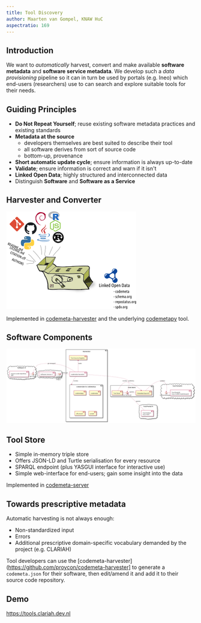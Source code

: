 ```yaml
---
title: Tool Discovery
author: Maarten van Gompel, KNAW HuC
aspectratio: 169
---
```


## Introduction

We want to *automatically* harvest, convert and make available **software metadata** and **software service metadata**.
We develop such a *data provisioning* pipeline so it can in turn be used by portals (e.g. Ineo) which end-users (researchers) use to  can search and explore suitable tools for their needs.

## Guiding Principles

* **Do Not Repeat Yourself**; reuse existing software metadata practices and existing standards
* **Metadata at the source**
    * developers themselves are best suited to describe their tool
    * all software derives from sort of source code
    * bottom-up, provenance
* **Short automatic update cycle**; ensure information is always up-to-date
* **Validate**; ensure information is correct and warn if it isn't
* **Linked Open Data**; highly structured and interconnected data
* Distinguish **Software** and **Software as a Service**

## Harvester and Converter

![Harvester and Converter](converter.png)

Implemented in [codemeta-harvester](https://github.com/proycon/codemeta-harvester) and the underlying
[codemetapy](https://github.com/proycon/codemetapy) tool.

## Software Components

![Tool Discovery Component Diagram](../../shared-development-roadmap/epics/tool-discovery-components.png)


## Tool Store

* Simple in-memory triple store
* Offers JSON-LD and Turtle serialisation for every resource
* SPARQL endpoint (plus YASGUI interface for interactive use)
* Simple web-interface for end-users; gain some insight into the data

Implemented in [codemeta-server](https://github.com/proycon/codemeta-server)

## Towards prescriptive metadata

Automatic harvesting is not always enough:

* Non-standardized input
* Errors
* Additional prescriptive domain-specific vocabulary demanded by the project (e.g. CLARIAH)

Tool developers can use the [codemeta-harvester](https://github.com/proycon/codemeta-harvester] to
generate a `codemeta.json` for their software, then edit/amend it and add it to their source code repository.

## Demo

https://tools.clariah.dev.nl

